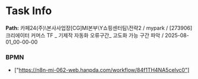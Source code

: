 # Task Info

**Path:** 카페24(주)\본사사업장\[CG]MI본부\Y쇼핑센터팀\전략2 / mypark / [273906] 크리에이터 커머스 TF _ 기제작 자동화 오류구간_ 고도화 가능 구간 파악 / 2025-08-01_00-00-00

### BPMN
- ["https://n8n-mi-062-web.hanpda.com/workflow/84f1TH4NA5celvc0"]

